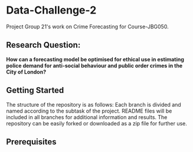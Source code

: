 # Data-Challenge-2
Project Group 21's work on Crime Forecasting for Course-JBG050.

## Research Question: 
**How can a forecasting model be optimised for ethical use in estimating police demand for anti-social behaviour and public order crimes in the City of London?**

## Getting Started
The structure of the repository is as follows: Each branch is divided and named according to the subtask of the project. README files will be included in all branches for additional information and results. The repository can be easily forked or downloaded as a zip file for further use.

## Prerequisites
